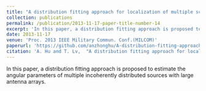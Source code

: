 ```yaml
---
title: "A distribution fitting approach for localization of multiple scattered sources with very large arrays"
collection: publications
permalink: /publication/2013-11-17-paper-title-number-14
excerpt: 'In this paper, a distribution fitting approach is proposed to estimate the angular parameters of multiple incoherently distributed sources with large antenna arrays.'
date: 2013-11-17
venue: 'Proc. 2013 IEEE Military Commun. Conf.(MILCOM)'
paperurl: 'https://github.com/anzhonghu/A-distribution-fitting-approach-for-localization-of-multiple-scattered-sources-with-very-large-array'
citation: 'A. Hu and T. Lv,  "A distribution fitting approach for localization of multiple scattered sources with very large arrays," in <i>Proc. 2013 IEEE Military Commun. Conf.(MILCOM)</i>, San Diego, USA, pp. 453-457, Nov. 2013.'
---
```

In this paper, a distribution fitting approach is proposed to estimate the angular parameters of multiple incoherently distributed sources with large antenna arrays.
